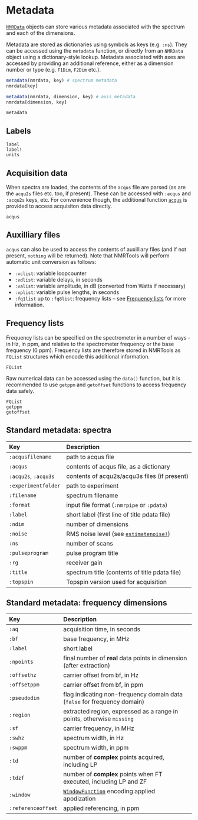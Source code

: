 # Metadata

[`NMRData`](@ref) objects can store various metadata associated with the spectrum and each of the dimensions.

Metadata are stored as dictionaries using symbols as keys (e.g. `:ns`). They can be accessed using the `metadata` function, or directly from an `NMRData` object using a dictionary-style lookup. Metadata associated with axes are accessed by providing an additional reference, either as a dimension number or type (e.g. `F1Dim`, `F2Dim` etc.).

```julia
metadata(nmrdata, key) # spectrum metadata
nmrdata[key]

metadata(nmrdata, dimension, key) # axis metadata
nmrdata[dimension, key]
```

```@docs; canonical=false
metadata
```

## Labels

```@docs; canonical=false
label
label!
units
```

## Acquisition data

When spectra are loaded, the contents of the `acqus` file  are parsed (as are the `acqu2s` files etc. too, if present). These can be accessed with `:acqus` and `:acqu2s` keys, etc. For convenience though, the additional function [`acqus`](@ref) is provided to access acquisiton data directly.

```@docs; canonical=false
acqus
```

## Auxilliary files

`acqus` can also be used to access the contents of auxilliary files (and if not present, `nothing` will be returned). Note that NMRTools will perform automatic unit conversion as follows:
- `:vclist`: variable loopcounter
- `:vdlist`: variable delays, in seconds
- `:valist`: variable amplitude, in dB (converted from Watts if necessary)
- `:vplist`: variable pulse lengths, in seconds
- `:fq1list` up to `:fq8list`: frequency lists – see [Frequency lists](@ref) for more information.

## Frequency lists

Frequency lists can be specified on the spectrometer in a number of ways - in Hz, in ppm, and relative to the spectrometer frequency or the base frequency (0 ppm). Frequency lists are therefore stored in NMRTools as `FQList` structures which encode this additional information.

```@docs; canonical=false
FQList
```

Raw numerical data can be accessed using the `data()` function, but it is recommended to use `getppm` and `getoffset` functions to access frequency data safely.

```@docs; canonical=false
FQList
getppm
getoffset
```


## Standard metadata: spectra

| Key                  | Description                                         |
|:-------------------- |:--------------------------------------------------- |
| `:acqusfilename`     | path to acqus file                                  |
| `:acqus`             | contents of acqus file, as a dictionary             |
| `:acqu2s`, `:acqu3s` | contents of acqu2s/acqu3s files (if present)        |
| `:experimentfolder`  | path to experiment                                  |
| `:filename`          | spectrum filename                                   |
| `:format`            | input file format (`:nmrpipe` or `:pdata`)          |
| `:label`             | short label (first line of title pdata file)        |
| `:ndim`              | number of dimensions                                |
| `:noise`             | RMS noise level (see [`estimatenoise!`](@ref))      |
| `:ns`                | number of scans                                     |
| `:pulseprogram`      | pulse program title                                 |
| `:rg`                | receiver gain                                       |
| `:title`             | spectrum title (contents of title pdata file)       |
| `:topspin`           | Topspin version used for acquisition                |



## Standard metadata: frequency dimensions

| Key                  | Description                                                                |
|:-------------------- |:-------------------------------------------------------------------------- |
| `:aq`                | acquisition time, in seconds                                               |
| `:bf`                | base frequency, in MHz                                                     |
| `:label`             | short label                                                                |
| `:npoints`           | final number of **real** data points in dimension (after extraction)       |
| `:offsethz`          | carrier offset from bf, in Hz                                              |
| `:offsetppm`         | carrier offset from bf, in ppm                                             |
| `:pseudodim`         | flag indicating non-frequency domain data (`false` for frequency domain)   |
| `:region`            | extracted region, expressed as a range in points, otherwise `missing`      |
| `:sf`                | carrier frequency, in MHz                                                  |
| `:swhz`              | spectrum width, in Hz                                                      |
| `:swppm`             | spectrum width, in ppm                                                     |
| `:td`                | number of **complex** points acquired, including LP                        |
| `:tdzf`              | number of **complex** points when FT executed, including LP and ZF         |
| `:window`            | [`WindowFunction`](@ref) encoding applied apodization                      |
| `:referenceoffset`   | applied referencing, in ppm                                                |
